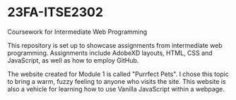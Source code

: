 # 23FA-ITSE2302
Coursework for Intermediate Web Programming

This repository is set up to showcase assignments from intermediate web programming.
Assignments include AdobeXD layouts, HTML, CSS and JavaScript, as well as how to employ GitHub. 

The website created for Module 1 is called "Purrfect Pets". I chose this topic to bring a warm, fuzzy feeling to anyone who visits the site. 
This website is also a vehicle for learning how to use Vanilla JavaScript within a webpage. 
